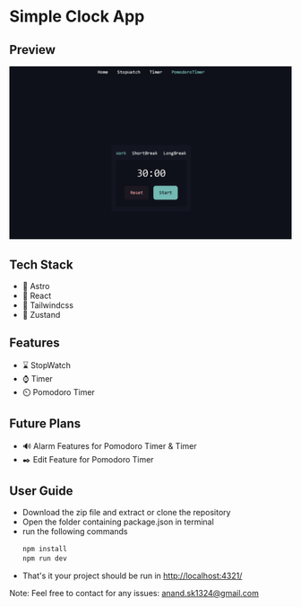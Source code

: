# Simple Clock App

## Preview 
![preview of the app](./public/preview1.png)

## Tech Stack
- 🚀 Astro
- 🧪 React
- 💄 Tailwindcss
- 🐻 Zustand
  
## Features
- ⌛ StopWatch
- ⌚ Timer
- ⏲️ Pomodoro Timer

## Future Plans
- 🔊 Alarm Features for Pomodoro Timer & Timer
- ✒️ Edit Feature for Pomodoro Timer

## User Guide
- Download the zip file and extract or clone the repository
- Open the folder containing package.json in terminal
- run the following commands
  ```sh
  npm install
  npm run dev
  ```
- That's it your project should be run in [http://localhost:4321/](http://localhost:4321/)

Note: Feel free to contact for any issues: anand.sk1324@gmail.com
